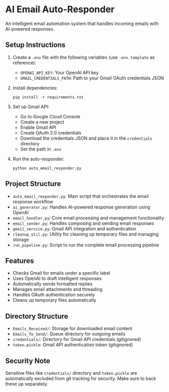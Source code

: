 # AI Email Auto-Responder

An intelligent email automation system that handles incoming emails with AI-powered responses.

## Setup Instructions

1. Create a `.env` file with the following variables (use `.env.template` as reference):
   - `OPENAI_API_KEY`: Your OpenAI API key
   - `GMAIL_CREDENTIALS_PATH`: Path to your Gmail OAuth credentials JSON

2. Install dependencies:
   ```
   pip install -r requirements.txt
   ```

3. Set up Gmail API:
   - Go to Google Cloud Console
   - Create a new project
   - Enable Gmail API
   - Create OAuth 2.0 credentials
   - Download the credentials JSON and place it in the `credentials` directory
   - Set the path in `.env`

4. Run the auto-responder:
   ```
   python auto_email_responder.py
   ```

## Project Structure

- `auto_email_responder.py`: Main script that orchestrates the email response workflow
- `ai_generator.py`: Handles AI-powered response generation using OpenAI
- `email_handler.py`: Core email processing and management functionality
- `email_sender.py`: Handles composing and sending email responses
- `gmail_service.py`: Gmail API integration and authentication
- `cleanup_util.py`: Utility for cleaning up temporary files and managing storage
- `run_pipeline.py`: Script to run the complete email processing pipeline

## Features
- Checks Gmail for emails under a specific label
- Uses OpenAI to draft intelligent responses
- Automatically sends formatted replies
- Manages email attachments and threading
- Handles OAuth authentication securely
- Cleans up temporary files automatically

## Directory Structure
- `Emails_Received/`: Storage for downloaded email content
- `Emails_To_Send/`: Queue directory for outgoing emails
- `credentials/`: Directory for Gmail API credentials (gitignored)
- `token.pickle`: Gmail API authentication token (gitignored)

## Security Note
Sensitive files like `credentials/` directory and `token.pickle` are automatically excluded from git tracking for security. Make sure to back these up separately.
